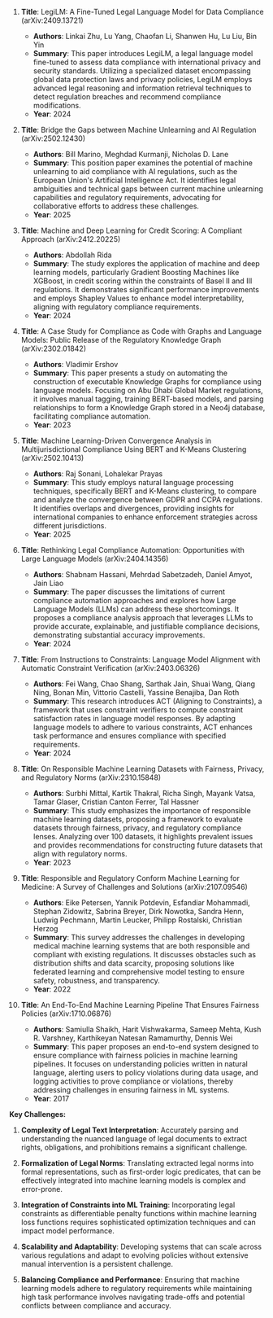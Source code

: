 1. **Title**: LegiLM: A Fine-Tuned Legal Language Model for Data Compliance (arXiv:2409.13721)
   - **Authors**: Linkai Zhu, Lu Yang, Chaofan Li, Shanwen Hu, Lu Liu, Bin Yin
   - **Summary**: This paper introduces LegiLM, a legal language model fine-tuned to assess data compliance with international privacy and security standards. Utilizing a specialized dataset encompassing global data protection laws and privacy policies, LegiLM employs advanced legal reasoning and information retrieval techniques to detect regulation breaches and recommend compliance modifications.
   - **Year**: 2024

2. **Title**: Bridge the Gaps between Machine Unlearning and AI Regulation (arXiv:2502.12430)
   - **Authors**: Bill Marino, Meghdad Kurmanji, Nicholas D. Lane
   - **Summary**: This position paper examines the potential of machine unlearning to aid compliance with AI regulations, such as the European Union's Artificial Intelligence Act. It identifies legal ambiguities and technical gaps between current machine unlearning capabilities and regulatory requirements, advocating for collaborative efforts to address these challenges.
   - **Year**: 2025

3. **Title**: Machine and Deep Learning for Credit Scoring: A Compliant Approach (arXiv:2412.20225)
   - **Authors**: Abdollah Rida
   - **Summary**: The study explores the application of machine and deep learning models, particularly Gradient Boosting Machines like XGBoost, in credit scoring within the constraints of Basel II and III regulations. It demonstrates significant performance improvements and employs Shapley Values to enhance model interpretability, aligning with regulatory compliance requirements.
   - **Year**: 2024

4. **Title**: A Case Study for Compliance as Code with Graphs and Language Models: Public Release of the Regulatory Knowledge Graph (arXiv:2302.01842)
   - **Authors**: Vladimir Ershov
   - **Summary**: This paper presents a study on automating the construction of executable Knowledge Graphs for compliance using language models. Focusing on Abu Dhabi Global Market regulations, it involves manual tagging, training BERT-based models, and parsing relationships to form a Knowledge Graph stored in a Neo4j database, facilitating compliance automation.
   - **Year**: 2023

5. **Title**: Machine Learning-Driven Convergence Analysis in Multijurisdictional Compliance Using BERT and K-Means Clustering (arXiv:2502.10413)
   - **Authors**: Raj Sonani, Lohalekar Prayas
   - **Summary**: This study employs natural language processing techniques, specifically BERT and K-Means clustering, to compare and analyze the convergence between GDPR and CCPA regulations. It identifies overlaps and divergences, providing insights for international companies to enhance enforcement strategies across different jurisdictions.
   - **Year**: 2025

6. **Title**: Rethinking Legal Compliance Automation: Opportunities with Large Language Models (arXiv:2404.14356)
   - **Authors**: Shabnam Hassani, Mehrdad Sabetzadeh, Daniel Amyot, Jain Liao
   - **Summary**: The paper discusses the limitations of current compliance automation approaches and explores how Large Language Models (LLMs) can address these shortcomings. It proposes a compliance analysis approach that leverages LLMs to provide accurate, explainable, and justifiable compliance decisions, demonstrating substantial accuracy improvements.
   - **Year**: 2024

7. **Title**: From Instructions to Constraints: Language Model Alignment with Automatic Constraint Verification (arXiv:2403.06326)
   - **Authors**: Fei Wang, Chao Shang, Sarthak Jain, Shuai Wang, Qiang Ning, Bonan Min, Vittorio Castelli, Yassine Benajiba, Dan Roth
   - **Summary**: This research introduces ACT (Aligning to Constraints), a framework that uses constraint verifiers to compute constraint satisfaction rates in language model responses. By adapting language models to adhere to various constraints, ACT enhances task performance and ensures compliance with specified requirements.
   - **Year**: 2024

8. **Title**: On Responsible Machine Learning Datasets with Fairness, Privacy, and Regulatory Norms (arXiv:2310.15848)
   - **Authors**: Surbhi Mittal, Kartik Thakral, Richa Singh, Mayank Vatsa, Tamar Glaser, Cristian Canton Ferrer, Tal Hassner
   - **Summary**: This study emphasizes the importance of responsible machine learning datasets, proposing a framework to evaluate datasets through fairness, privacy, and regulatory compliance lenses. Analyzing over 100 datasets, it highlights prevalent issues and provides recommendations for constructing future datasets that align with regulatory norms.
   - **Year**: 2023

9. **Title**: Responsible and Regulatory Conform Machine Learning for Medicine: A Survey of Challenges and Solutions (arXiv:2107.09546)
   - **Authors**: Eike Petersen, Yannik Potdevin, Esfandiar Mohammadi, Stephan Zidowitz, Sabrina Breyer, Dirk Nowotka, Sandra Henn, Ludwig Pechmann, Martin Leucker, Philipp Rostalski, Christian Herzog
   - **Summary**: This survey addresses the challenges in developing medical machine learning systems that are both responsible and compliant with existing regulations. It discusses obstacles such as distribution shifts and data scarcity, proposing solutions like federated learning and comprehensive model testing to ensure safety, robustness, and transparency.
   - **Year**: 2022

10. **Title**: An End-To-End Machine Learning Pipeline That Ensures Fairness Policies (arXiv:1710.06876)
    - **Authors**: Samiulla Shaikh, Harit Vishwakarma, Sameep Mehta, Kush R. Varshney, Karthikeyan Natesan Ramamurthy, Dennis Wei
    - **Summary**: This paper proposes an end-to-end system designed to ensure compliance with fairness policies in machine learning pipelines. It focuses on understanding policies written in natural language, alerting users to policy violations during data usage, and logging activities to prove compliance or violations, thereby addressing challenges in ensuring fairness in ML systems.
    - **Year**: 2017

**Key Challenges:**

1. **Complexity of Legal Text Interpretation**: Accurately parsing and understanding the nuanced language of legal documents to extract rights, obligations, and prohibitions remains a significant challenge.

2. **Formalization of Legal Norms**: Translating extracted legal norms into formal representations, such as first-order logic predicates, that can be effectively integrated into machine learning models is complex and error-prone.

3. **Integration of Constraints into ML Training**: Incorporating legal constraints as differentiable penalty functions within machine learning loss functions requires sophisticated optimization techniques and can impact model performance.

4. **Scalability and Adaptability**: Developing systems that can scale across various regulations and adapt to evolving policies without extensive manual intervention is a persistent challenge.

5. **Balancing Compliance and Performance**: Ensuring that machine learning models adhere to regulatory requirements while maintaining high task performance involves navigating trade-offs and potential conflicts between compliance and accuracy. 